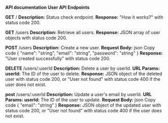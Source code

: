**API documentation**
**User API**
**Endpoints**

**GET** /
**Description:** Status check endpoint.
**Response:** "How it works?" with status code 200.

**GET** /users
**Description:** Retrieve all users.
**Response:** JSON array of user objects with status code 200.

**POST** /users
**Description:** Create a new user.
**Request Body:**
json
Copy code
{
  "name": "string",
  "email": "string",
  "password": "string"
}
**Response:** "User created successfully" with status code 200.

**DELETE** /users/:userId
**Description:** Delete a user by userId.
**URL Params:**
**userId:** The ID of the user to delete.
**Response:** JSON object of the deleted user with status code 200, or "User not found" with status code 400 if the user does not exist.

**post** /users/:userId
**Description:** Update a user's email by userId.
**URL Params:**
**userId:** The ID of the user to update.
**Request Body:**
json
Copy code
{
  "email": "string"
}
**Response:** JSON object of the updated user with status code 200, or "User not found" with status code 400 if the user does not exist.
